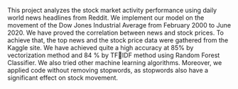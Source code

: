 This project analyzes the stock market activity 
performance using daily world news headlines from Reddit. 
We implement our model on the movement of the Dow Jones 
Industrial Average from February 2000 to June 2020. We 
have proved the correlation between news and stock prices. 
To achieve that, the top news and the stock price data were 
gathered from the Kaggle site. We have achieved quite a high 
accuracy at 85% by vectorization method and 84 % by TFIDF method using Random Forest Classifier. We also tried 
other machine learning algorithms. Moreover, we applied 
code without removing stopwords, as stopwords also have a 
significant effect on stock movement.
